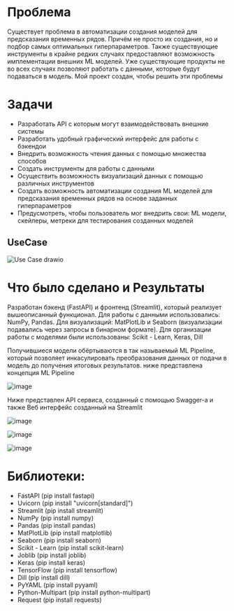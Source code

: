 # Проблема

Существует проблема в автоматизации создания моделей для предсказания временных рядов. Причём не просто их создания, но и подбор самых оптимальных гиперпараметров. Также существующие инструменты в крайне редких случаях предоставляют возможность имплементации внешних ML моделей. Уже существующие продукты не во всех случаях позволяют работать с данными, которые будут подаваться в модель. Мой проект создан, чтобы решить эти проблемы 

# Задачи

- Разработать API с которым могут взаимодействовать внешние системы
- Разработать удобный графический интерфейс для работы с бэкендои
- Внедрить возможность чтения данных с помощью множества способов
- Создать инструменты для работы с данными
- Осуществить возможность визуализаций данных с помощью различных инструментов
- Создать возможность автоматизации создания ML моделей для предсказания временных рядов на основе заданных гиперпараметров
- Предусмотреть, чтобы пользователь мог внедрить свои: ML модели, скейлеры, метреки для тестирования созданных моделей

## UseCase

![Use Case drawio](https://github.com/Omegon226/service_time_series_model_creator/assets/69383841/235503cb-60b2-438a-933e-b1ef0301b352)

# Что было сделано и Результаты

Разработан бэкенд (FastAPI) и фронтенд (Streamlit), который реализует вышеописанный функционал. Для работы с данными использовались: NumPy, Pandas. Для визуализаций: MatPlotLib и Seaborn (визуализации подавались через запросы в бинарном формате). Для организации работы с моделями были использованы: Scikit - Learn, Keras, Dill

Получившиеся модели обёртываются в так называемый ML Pipeline, который позволяет инкасулировать преобразования данных от подачи в модель до получения итоговых результатов. ниже представлена концепция ML Pipeline

![image](https://github.com/Omegon226/service_time_series_model_creator/assets/69383841/5f34559f-97b9-40e0-be0b-2741d44fd2b0)

Ниже представлен API сервиса, созданный с помощью Swagger-а и также Веб интерфейс созданный на Streamlit

![image](https://github.com/Omegon226/service_time_series_model_creator/assets/69383841/d8144e4b-aca5-4a12-9397-eb6c0f5c9a65)

![image](https://github.com/Omegon226/service_time_series_model_creator/assets/69383841/1449046e-f9dc-4c43-a36f-9137ddf37b10)

![image](https://github.com/Omegon226/service_time_series_model_creator/assets/69383841/68bfa2f5-cddc-432d-96ac-6120cb4f7e79)

# Библиотеки:

- FastAPI (pip install fastapi)
- Uvicorn (pip install "uvicorn[standard]")
- Streamlit (pip install streamlit)
- NumPy (pip install numpy)
- Pandas (pip install pandas)
- MatPlotLib (pip install matplotlib)
- Seaborn (pip install seaborn)
- Scikit - Learn (pip install scikit-learn)
- Joblib (pip install joblib)
- Keras (pip install keras)
- TensorFlow (pip install tensorflow)
- Dill (pip install dill)
- PyYAML (pip install pyyaml)
- Python-Multipart (pip install python-multipart)
- Request (pip install requests)
